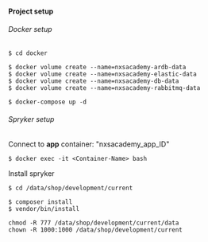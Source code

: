  #### Project setup
 
 ###### Docker setup
 ```
$ cd docker

$ docker volume create --name=nxsacademy-ardb-data
$ docker volume create --name=nxsacademy-elastic-data
$ docker volume create --name=nxsacademy-db-data
$ docker volume create --name=nxsacademy-rabbitmq-data

$ docker-compose up -d
 ```

###### Spryker setup
Connect to **app** container: "nxsacademy\_app\_ID"

```
$ docker exec -it <Container-Name> bash
```

Install spryker
```
$ cd /data/shop/development/current

$ composer install
$ vendor/bin/install

chmod -R 777 /data/shop/development/current/data
chown -R 1000:1000 /data/shop/development/current
```